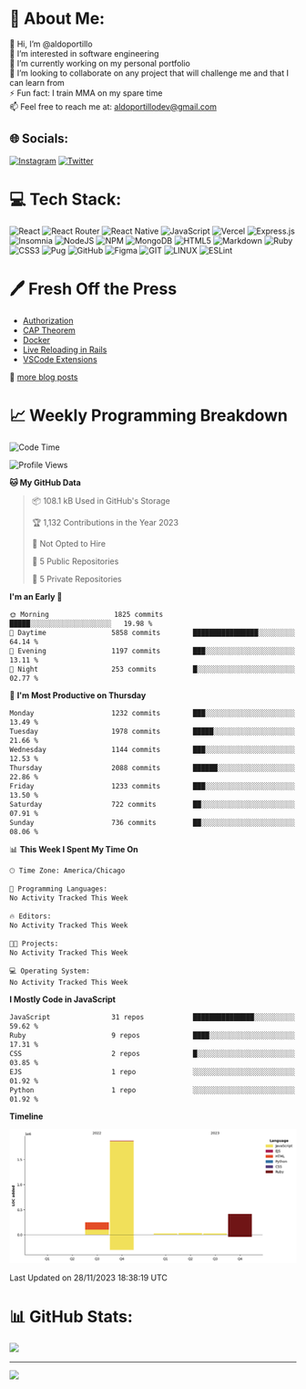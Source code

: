 # 💫 About Me:
👋 Hi, I’m @aldoportillo<br>👀 I’m interested in software engineering<br>🌱 I’m currently working on my personal portfolio<br>💞️ I’m looking to collaborate on any project that will challenge me and that I can learn from<br>⚡ Fun fact: I train MMA on my spare time<br>📫 Feel free to reach me at: aldoportillodev@gmail.com


## 🌐 Socials:
[![Instagram](https://img.shields.io/badge/Instagram-%23E4405F.svg?logo=Instagram&logoColor=white)](https://instagram.com/portillo.mma) [![Twitter](https://img.shields.io/badge/Twitter-%231DA1F2.svg?logo=Twitter&logoColor=white)](https://twitter.com/aldoportillodev) 

# 💻 Tech Stack:
![React](https://img.shields.io/badge/react-%2320232a.svg?style=for-the-badge&logo=react&logoColor=%2361DAFB) ![React Router](https://img.shields.io/badge/React_Router-CA4245?style=for-the-badge&logo=react-router&logoColor=white) ![React Native](https://img.shields.io/badge/react_native-%2320232a.svg?style=for-the-badge&logo=react&logoColor=%2361DAFB) ![JavaScript](https://img.shields.io/badge/javascript-%23323330.svg?style=for-the-badge&logo=javascript&logoColor=%23F7DF1E) ![Vercel](https://img.shields.io/badge/vercel-%23000000.svg?style=for-the-badge&logo=vercel&logoColor=white) ![Express.js](https://img.shields.io/badge/express.js-%23404d59.svg?style=for-the-badge&logo=express&logoColor=%2361DAFB) ![Insomnia](https://img.shields.io/badge/Insomnia-black?style=for-the-badge&logo=insomnia&logoColor=5849BE) ![NodeJS](https://img.shields.io/badge/node.js-6DA55F?style=for-the-badge&logo=node.js&logoColor=white) ![NPM](https://img.shields.io/badge/NPM-%23000000.svg?style=for-the-badge&logo=npm&logoColor=white) ![MongoDB](https://img.shields.io/badge/MongoDB-%234ea94b.svg?style=for-the-badge&logo=mongodb&logoColor=white) ![HTML5](https://img.shields.io/badge/html5-%23E34F26.svg?style=for-the-badge&logo=html5&logoColor=white) ![Markdown](https://img.shields.io/badge/markdown-%23000000.svg?style=for-the-badge&logo=markdown&logoColor=white) ![Ruby](https://img.shields.io/badge/ruby-%23CC342D.svg?style=for-the-badge&logo=ruby&logoColor=white) ![CSS3](https://img.shields.io/badge/css3-%231572B6.svg?style=for-the-badge&logo=css3&logoColor=white)  ![Pug](https://img.shields.io/badge/Pug-FFF?style=for-the-badge&logo=pug&logoColor=A86454) ![GitHub](https://img.shields.io/badge/GitHub-%23121011.svg?style=for-the-badge&logo=github&logoColor=white) ![Figma](https://img.shields.io/badge/figma-%23F24E1E.svg?style=for-the-badge&logo=figma&logoColor=white) ![GIT](https://img.shields.io/badge/Git-fc6d26?style=for-the-badge&logo=git&logoColor=white) ![LINUX](https://img.shields.io/badge/Linux-FCC624?style=for-the-badge&logo=linux&logoColor=black) ![ESLint](https://img.shields.io/badge/ESLint-4B3263?style=for-the-badge&logo=eslint&logoColor=white)

# 🖊️ Fresh Off the Press

<!--START_SECTION:blog-->
- [Authorization](https://dev.to/aldoportillo/authorization-mh5)
- [CAP Theorem](https://dev.to/aldoportillo/cap-theorem-4ph5)
- [Docker](https://dev.to/aldoportillo/docker-18n7)
- [Live Reloading in Rails](https://dev.to/aldoportillo/live-reloading-in-rails-5g57)
- [VSCode Extensions](https://dev.to/aldoportillo/vscode-extensions-309i)
<!--END_SECTION:blog-->
📘 [more blog posts](https://dev.to/aldoportillo)

# 📈 Weekly Programming Breakdown

<!--START_SECTION:waka-->
![Code Time](http://img.shields.io/badge/Code%20Time-58%20mins-blue)

![Profile Views](http://img.shields.io/badge/Profile%20Views-114-blue)

**🐱 My GitHub Data** 

> 📦 108.1 kB Used in GitHub's Storage 
 > 
> 🏆 1,132 Contributions in the Year 2023
 > 
> 🚫 Not Opted to Hire
 > 
> 📜 5 Public Repositories 
 > 
> 🔑 5 Private Repositories 
 > 
**I'm an Early 🐤** 

```text
🌞 Morning                1825 commits        █████░░░░░░░░░░░░░░░░░░░░   19.98 % 
🌆 Daytime                5858 commits        ████████████████░░░░░░░░░   64.14 % 
🌃 Evening                1197 commits        ███░░░░░░░░░░░░░░░░░░░░░░   13.11 % 
🌙 Night                  253 commits         █░░░░░░░░░░░░░░░░░░░░░░░░   02.77 % 
```
📅 **I'm Most Productive on Thursday** 

```text
Monday                   1232 commits        ███░░░░░░░░░░░░░░░░░░░░░░   13.49 % 
Tuesday                  1978 commits        █████░░░░░░░░░░░░░░░░░░░░   21.66 % 
Wednesday                1144 commits        ███░░░░░░░░░░░░░░░░░░░░░░   12.53 % 
Thursday                 2088 commits        ██████░░░░░░░░░░░░░░░░░░░   22.86 % 
Friday                   1233 commits        ███░░░░░░░░░░░░░░░░░░░░░░   13.50 % 
Saturday                 722 commits         ██░░░░░░░░░░░░░░░░░░░░░░░   07.91 % 
Sunday                   736 commits         ██░░░░░░░░░░░░░░░░░░░░░░░   08.06 % 
```


📊 **This Week I Spent My Time On** 

```text
🕑︎ Time Zone: America/Chicago

💬 Programming Languages: 
No Activity Tracked This Week

🔥 Editors: 
No Activity Tracked This Week

🐱‍💻 Projects: 
No Activity Tracked This Week

💻 Operating System: 
No Activity Tracked This Week
```

**I Mostly Code in JavaScript** 

```text
JavaScript               31 repos            ███████████████░░░░░░░░░░   59.62 % 
Ruby                     9 repos             ████░░░░░░░░░░░░░░░░░░░░░   17.31 % 
CSS                      2 repos             █░░░░░░░░░░░░░░░░░░░░░░░░   03.85 % 
EJS                      1 repo              ░░░░░░░░░░░░░░░░░░░░░░░░░   01.92 % 
Python                   1 repo              ░░░░░░░░░░░░░░░░░░░░░░░░░   01.92 % 
```



**Timeline**

![Lines of Code chart](https://raw.githubusercontent.com/aldoportillo/aldoportillo/main/assets/bar_graph.png)


 Last Updated on 28/11/2023 18:38:19 UTC
<!--END_SECTION:waka-->

# 📊 GitHub Stats:
![](https://github-readme-streak-stats.herokuapp.com/?user=aldoportillo&theme=dark&hide_border=false)

---
[![](https://visitcount.itsvg.in/api?id=aldoportillo&icon=0&color=0)](https://visitcount.itsvg.in)

<!-- Waka, GPRM and Dev.to-->
